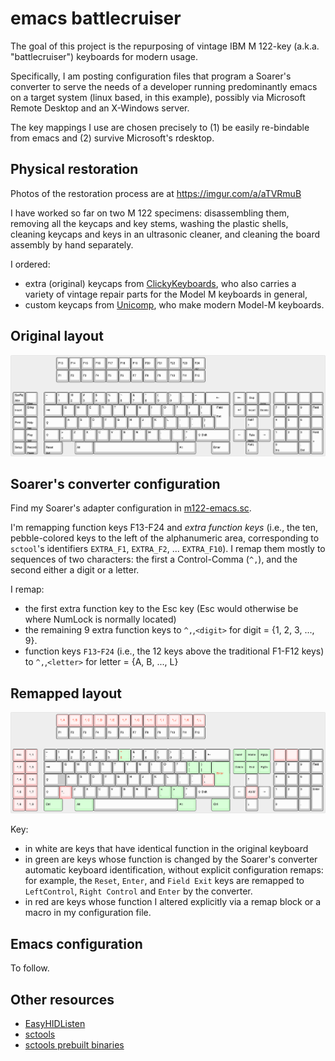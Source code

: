 # emacs battlecruiser

The goal of this project is the repurposing of vintage IBM M 122-key (a.k.a. "battlecruiser") keyboards for modern usage.

Specifically, I am posting configuration files that program a Soarer's converter to serve the needs of a developer running predominantly emacs on a target system (linux based, in this example), possibly via Microsoft Remote Desktop and an X-Windows server. 

The key mappings I use are chosen precisely to (1) be easily re-bindable from emacs and (2) survive Microsoft's rdesktop.


## Physical restoration

Photos of the restoration process are at https://imgur.com/a/aTVRmuB

I have worked so far on two M 122 specimens: disassembling them, removing all the keycaps and key stems, washing the plastic shells, cleaning keycaps and keys in an ultrasonic cleaner, and cleaning the board assembly by hand separately.

I ordered:
* extra (original) keycaps from [ClickyKeyboards](https://www.clickykeyboards.com/), who also carries a variety of vintage repair parts for the Model M keyboards in general,
* custom keycaps from [Unicomp](https://www.pckeyboard.com/page/category/Buttons), who make modern Model-M keyboards.

## Original layout
![Original layout](https://github.com/scarpazza/battlecruiser/blob/main/M122-original-layout.png)

## Soarer's converter configuration

Find my Soarer's adapter configuration in [m122-emacs.sc](https://github.com/scarpazza/battlecruiser/blob/main/m122-emacs.sc).

I'm remapping function keys F13-F24 and *extra function keys* (i.e., the ten, pebble-colored keys to the left of the alphanumeric area, corresponding to `sctool`'s identifiers `EXTRA_F1`, `EXTRA_F2`, ... `EXTRA_F10`). I remap them mostly to sequences of two characters: the first a Control-Comma (`^,`), and the second either a digit or a letter.

I remap:
* the first extra function key to the Esc key (Esc would otherwise be where NumLock is normally located)
* the remaining 9 extra function keys to `^,`,`<digit>` for digit = {1, 2, 3, ..., 9}.
* function keys `F13`-`F24` (i.e., the 12 keys above the traditional F1-F12 keys) to `^,`,`<letter>` for letter = {A, B, ..., L}

## Remapped layout

![emacs layout with changes](https://github.com/scarpazza/battlecruiser/blob/main/M122-emacs-layout-changes.png)
  
Key:
* in white are keys that have identical function in the original keyboard
* in green are keys whose function is changed by the Soarer's converter automatic keyboard identification, without explicit configuration remaps: for example,  the `Reset`, `Enter`, and `Field Exit` keys are remapped to `LeftControl`, `Right Control` and `Enter` by the converter.
* in red are keys whose function I altered explicitly via a remap block or a macro in my configuration file.
  
## Emacs configuration
To follow.

## Other resources
* [EasyHIDListen](https://github.com/adamhb123/EasyHIDListen)
* [sctools](https://github.com/thentenaar/sctools)
* [sctools prebuilt binaries](https://geekhack.org/index.php?topic=17458.0)
 


